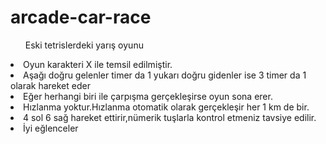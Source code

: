 # arcade-car-race
<ul>Eski tetrislerdeki yarış oyunu</ul>
<li>Oyun karakteri X ile temsil edilmiştir.</li>
<li>Aşağı doğru gelenler timer da 1 yukarı doğru gidenler ise 3 timer da 1 olarak hareket eder</li>
<li>Eğer herhangi biri ile çarpışma gerçekleşirse oyun sona erer.</li>
<li>Hızlanma yoktur.Hızlanma otomatik olarak gerçekleşir her 1 km de bir.</li>
<li>4 sol 6 sağ hareket ettirir,nümerik tuşlarla kontrol etmeniz tavsiye edilir.</li>
<li>İyi eğlenceler</li>


